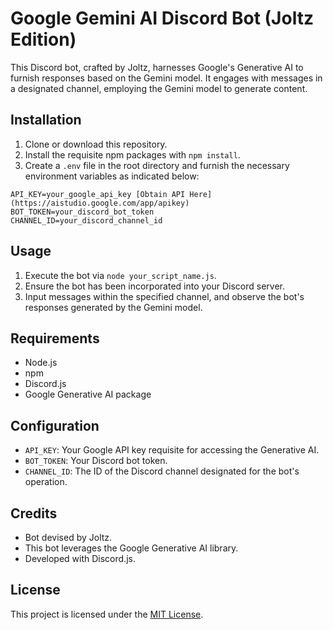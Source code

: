 # Google Gemini AI Discord Bot (Joltz Edition)

This Discord bot, crafted by Joltz, harnesses Google's Generative AI to furnish responses based on the Gemini model. It engages with messages in a designated channel, employing the Gemini model to generate content.

## Installation

1. Clone or download this repository.
2. Install the requisite npm packages with `npm install`.
3. Create a `.env` file in the root directory and furnish the necessary environment variables as indicated below:

```plaintext
API_KEY=your_google_api_key [Obtain API Here](https://aistudio.google.com/app/apikey)
BOT_TOKEN=your_discord_bot_token
CHANNEL_ID=your_discord_channel_id
```

## Usage

1. Execute the bot via `node your_script_name.js`.
2. Ensure the bot has been incorporated into your Discord server.
3. Input messages within the specified channel, and observe the bot's responses generated by the Gemini model.

## Requirements

- Node.js
- npm
- Discord.js
- Google Generative AI package

## Configuration

- `API_KEY`: Your Google API key requisite for accessing the Generative AI.
- `BOT_TOKEN`: Your Discord bot token.
- `CHANNEL_ID`: The ID of the Discord channel designated for the bot's operation.

## Credits

- Bot devised by Joltz.
- This bot leverages the Google Generative AI library.
- Developed with Discord.js.

## License

This project is licensed under the [MIT License](https://opensource.org/licenses/MIT).
